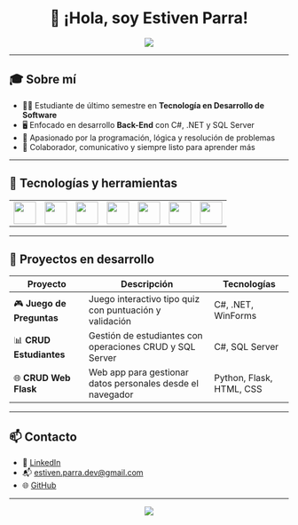 <h1 align="center">👋 ¡Hola, soy Estiven Parra!</h1>

<p align="center">
  <img src="https://readme-typing-svg.demolab.com?font=Fira+Code&size=22&duration=3000&pause=1000&color=00BFFF&center=true&vCenter=true&width=500&lines=Back-End+Developer+Junior;C%23+%7C+.NET+%7C+SQL+Server; alt="Typing SVG" />
</p>

---

<h2>🎓 Sobre mí</h2>

- 🧑‍🎓 Estudiante de último semestre en **Tecnología en Desarrollo de Software**  
- 🖥️ Enfocado en desarrollo **Back-End** con C#, .NET y SQL Server  
- 🧠 Apasionado por la programación, lógica y resolución de problemas  
- 🤝 Colaborador, comunicativo y siempre listo para aprender más

---

<h2>🧰 Tecnologías y herramientas</h2>

<table>
  <tr>
    <td><img width="40px" src="https://cdn.jsdelivr.net/gh/devicons/devicon/icons/csharp/csharp-original.svg" /></td>
    <td><img width="40px" src="https://cdn.jsdelivr.net/gh/devicons/devicon/icons/python/python-original.svg" /></td>
    <td><img width="40px" src="https://cdn.jsdelivr.net/gh/devicons/devicon/icons/html5/html5-original.svg" /></td>
    <td><img width="40px" src="https://cdn.jsdelivr.net/gh/devicons/devicon/icons/css3/css3-original.svg" /></td>
    <td><img width="40px" src="https://cdn.jsdelivr.net/gh/devicons/devicon/icons/git/git-original.svg" /></td>
    <td><img width="40px" src="https://cdn.jsdelivr.net/gh/devicons/devicon/icons/github/github-original.svg" /></td>
    <td><img width="40px" src="https://cdn.jsdelivr.net/gh/devicons/devicon/icons/dotnetcore/dotnetcore-original.svg" /></td>
  </tr>
</table>

---

<h2>🧩 Proyectos en desarrollo</h2>

| Proyecto | Descripción | Tecnologías |
|----------|-------------|-------------|
| 🎮 **Juego de Preguntas** | Juego interactivo tipo quiz con puntuación y validación | C#, .NET, WinForms |
| 📊 **CRUD Estudiantes** | Gestión de estudiantes con operaciones CRUD y SQL Server | C#, SQL Server |
| 🌐 **CRUD Web Flask** | Web app para gestionar datos personales desde el navegador | Python, Flask, HTML, CSS |

---

<h2>📫 Contacto</h2>

- 🔗 [LinkedIn](https://www.linkedin.com/in/estivenparradev)
- 📬 estiven.parra.dev@gmail.com
- 🌐 [GitHub](https://github.com/estivenparradev)

---

<p align="center">
  <img src="https://github-readme-stats.vercel.app/api?username=estivenparradev&show_icons=true&theme=github_dark&hide=stars" />
</p>



